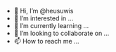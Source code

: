 - 👋 Hi, I’m @heusuwis
- 👀 I’m interested in ...
- 🌱 I’m currently learning ...
- 💞️ I’m looking to collaborate on ...
- 📫 How to reach me ...

<!---
heusuwis/heusuwis is a ✨ special ✨ repository because its `README.md` (this file) appears on your GitHub profile.
You can click the Preview link to take a look at your changes.
--->
